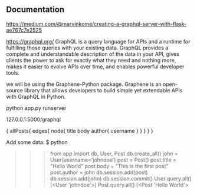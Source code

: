 ## Documentation

https://medium.com/@marvinkome/creating-a-graphql-server-with-flask-ae767c7e2525

https://graphql.org/
GraphQL is a query language for APIs and a runtime for fulfilling those queries with your existing data. GraphQL provides a complete and understandable description of the data in your API, gives clients the power to ask for exactly what they need and nothing more, makes it easier to evolve APIs over time, and enables powerful developer tools.

we will be using the Graphene-Python package. Graphene is an open-source library that allows developers to build simple yet extendable APIs with GraphQL in Python.

python app.py runserver

127.0.0.1:5000/graphql

{
  allPosts{
    edges{
      node{
        title
        body
        author{
          username
        }
      }
    }
  }
}



Add some data:
$ python
>>> from app import db, User, Post
>>> db.create_all()
>>> john = User(username='johndoe')
>>> post = Post()
>>> post.title = "Hello World"
>>> post.body = "This is the first post"
>>> post.author = john
>>> db.session.add(post)
>>> db.session.add(john)
>>> db.session.commit()
>>> User.query.all()
[<User 'johndoe'>]
>>> Post.query.all()
[<Post 'Hello World'>
